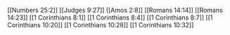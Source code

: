 [[Numbers 25:2]]
[[Judges 9:27]]
[[Amos 2:8]]
[[Romans 14:14]]
[[Romans 14:23]]
[[1 Corinthians 8:1]]
[[1 Corinthians 8:4]]
[[1 Corinthians 8:7]]
[[1 Corinthians 10:20]]
[[1 Corinthians 10:28]]
[[1 Corinthians 10:32]]
